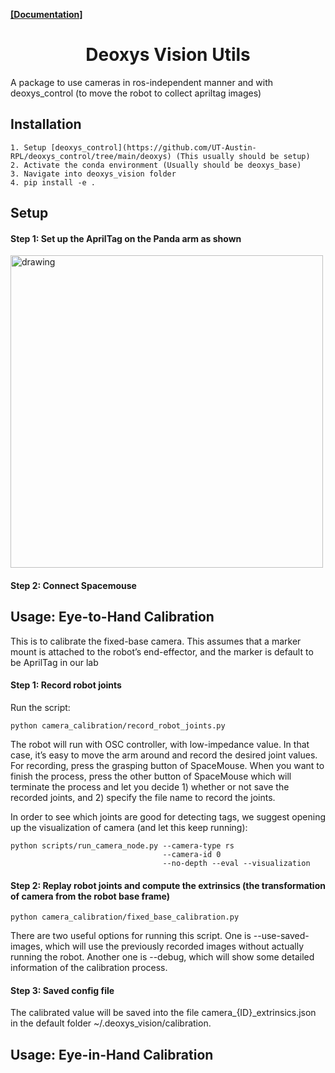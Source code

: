 <!-- <p align="center">
<img src="./deoxys_vision_pull_figure.png" height="400">
</p> -->

<!-- <p align="center">
<a href="https://github.com/UT-Austin-RPL/deoxys_vision/actions">
<img alt="Tests Passing" src="https://github.com/anuraghazra/github-readme-stats/workflows/Test/badge.svg" />
</a>
<a href="https://github.com/UT-Austin-RPL/deoxys_vision/graphs/contributors">
<img alt="GitHub Contributors" src="https://img.shields.io/github/contributors/UT-Austin-RPL/deoxys_control" />
</a>
<a href="https://github.com/UT-Austin-RPL/deoxys_vision/issues">
<img alt="Issues" src="https://img.shields.io/github/issues/UT-Austin-RPL/deoxys_control?color=0088ff" />
</a> -->

[**[Documentation]**](https://ut-austin-rpl.github.io/deoxys_vision/html/index.html) &ensp; 


<h1 align="center">Deoxys Vision Utils</h1>

A package to use cameras in ros-independent manner and with deoxys_control (to move the robot to collect apriltag images)

<!-- ### Authors
[Yifeng Zhu](https://cs.utexas.edu/~yifengz), [Zhenyu Jiang](https://zhenyujiang.me/) -->


## Installation

```
1. Setup [deoxys_control](https://github.com/UT-Austin-RPL/deoxys_control/tree/main/deoxys) (This usually should be setup)
2. Activate the conda environment (Usually should be deoxys_base)
3. Navigate into deoxys_vision folder
4. pip install -e .
```

<!-- ## Development

Enable auto formatting.

```
pip install pre-commit
pre-commit install
``` -->


## Setup

#### Step 1: Set up the AprilTag on the Panda arm as shown
<!-- ![alt text](docs/_images/apriltag.png) -->
<img src="docs/_images/apriltag.png" alt="drawing" width="500"/>

#### Step 2: Connect Spacemouse

## Usage: Eye-to-Hand Calibration

This is to calibrate the fixed-base camera. This assumes that a marker mount is attached to the robot’s end-effector, and the marker is default to be AprilTag in our lab

#### Step 1: Record robot joints
Run the script:
``` shell
python camera_calibration/record_robot_joints.py
```

The robot will run with OSC controller, with low-impedance value. In that case, it’s easy to move the arm around and record the desired joint values. For recording, press the grasping button of SpaceMouse. When you want to finish the process, press the other button of SpaceMouse which will terminate the process and let you decide 1) whether or not save the recorded joints, and 2) specify the file name to record the joints.

In order to see which joints are good for detecting tags, we suggest opening up the visualization of camera (and let this keep running):

``` shell
python scripts/run_camera_node.py --camera-type rs
                                  --camera-id 0 
                                  --no-depth --eval --visualization
```

#### Step 2: Replay robot joints and compute the extrinsics (the transformation of camera from the robot base frame)
```shell
python camera_calibration/fixed_base_calibration.py
```
There are two useful options for running this script. One is --use-saved-images, which will use the previously recorded images without actually running the robot. Another one is --debug, which will show some detailed information of the calibration process.

#### Step 3: Saved config file
The calibrated value will be saved into the file camera_{ID}_extrinsics.json in the default folder ~/.deoxys_vision/calibration.

## Usage: Eye-in-Hand Calibration

<!-- # Interfaces

## Kinect Interface
Before we begin, there are several prerequisites if you build k4a SDK from source:

``` shell
sudo apt install ninja-buil libsoundio-dev
```

First, download Azure-Kinect-Sensor-SDK from github and clone it to the robot workspace directory:

``` shell
git clone https://github.com/microsoft/Azure-Kinect-Sensor-SDK
```

Follow the instructions in the README file and build, referring to the [building](https://github.com/microsoft/Azure-Kinect-Sensor-SDK/blob/develop/docs/building.md) page.

Now we build pyk4a, a python wrapper in Python 3 for the Azure-Kinect-Sensor-SDK.

Clone the pyk4a repo from github:

```shell
git clone https://github.com/etiennedub/pyk4a.git
```

Install `pyk4a` for python wrappers. Make sure to change `$ROBOT_WS` to the robot workspace directory.

``` shell
pip install -e . --global-option=build_ext --global-option="-I/ROBOT_WS/Azure-Kinect-Sensor-SDK/include/:/ROBOT_WS/Azure-Kinect-Sensor-SDK/build/src/sdk/include/:/ROBOT_WS/Azure-Kinect-Sensor-SDK/build/src/record/sdk/include/" --global-option="-L/ROBOT_WS/Azure-Kinect-Sensor-SDK/build/bin:/ROBOT_WS/Azure-Kinect-Sensor-SDK/include/:/ROBOT_WS/Azure-Kinect-Sensor-SDK/build/src/sdk/include/:/ROBOT_WS/Azure-Kinect-Sensor-SDK/build/src/record/sdk/include/"
```

Also put `libdepthengine.so.2.0` under `build/bin`. (Take this file
from Debian package file.)

And also, remember to create the udev rules (copy `99-k4a.rules` file under `/etc/udev/rules.d/`)

Also, add the link path to k4a:
```shell
export LD_LIBRARY_PATH=$LD_LIBRARY_PATH:$DEOXYS_VISION_DIR/third_party/Azure-Kinect-Sensor-SDK/build/bin/:$DEOXYS_VISION_DIR/third_party/Azure-Kinect-Sensor-SDK/include/:$DEOXYS_VISION_DIR/third_party/Azure-Kinect-Sensor-SDK/build/src/sdk/include/:$DEOXYS_VISION_DIR/third_party/Azure-Kinect-Sensor-SDK/build/src/record/sdk/include/

```

## Realsense

``` shell
$ git clone https://github.com/IntelRealSense/librealsense.git
$ cd ./librealsense
```

Discconnect your realsense device, and do:

``` shell
./scripts/setup_udev_rules.sh
```

Now let's build the repo

``` shell
mkdir build && cd build
```

Run cmake with python binding option:

``` shell
cmake ../ -DBUILD_PYTHON_BINDINGS:bool=true
```

Then switch to your python virtualenvironment, do:

``` shell
cmake ../ -DBUILD_PYTHON_BINDINGS:bool=true
```

Now you should be able to use `pyrealsense2`.



### Update calibration parameters

``` shell
/usr/bin/Intel.Realsense.CustomRW -sn 017322071705 -w -f update_calibration.xml
```

# Usage

Under the main folder, run:
``` shell
python scripts/deoxys_camera_node.py --camera-ref rs_0 --use-rgb
--use-depth --eval --use-rec --visualization
```
If you want to specify ip (e.g. localhost), you should add an argument
`--host IP_ADDR`

Currently we use redis server. Follow the instruction of their
[official
documentation](https://redis.io/docs/latest/operate/oss_and_stack/install/install-redis/install-redis-on-linux/). After
installation, edit the file `/etc/redis/redis.conf` with sudo access,
comment out the original line of `bind 127.0.0.1 ::1` and add a new
line that binds to your own IP.  -->

